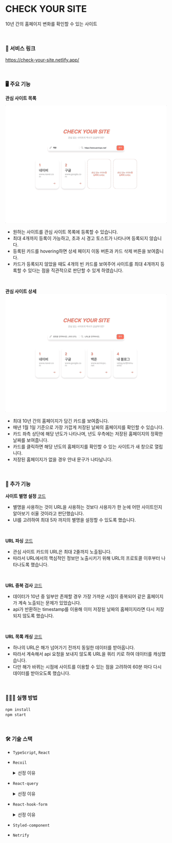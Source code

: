 # CHECK YOUR SITE

10년 간의 홈페이지 변화를 확인할 수 있는 사이트

<br/>

### 🚀 서비스 링크

https://check-your-site.netlify.app/

<br/>

### 🖥️ 주요 기능

**관심 사이트 목록**

![관심 사이트 목록](./README.assets/wishlist.gif)

- 원하는 사이트를 관심 사이트 목록에 등록할 수 있습니다.
- 최대 4개까지 등록이 가능하고, 초과 시 경고 토스트가 나타나며 등록되지 않습니다.
- 등록된 카드를 hovering하면 상세 페이지 이동 버튼과 카드 삭제 버튼을 보여줍니다.
- 카드가 등록되지 않았을 때도 4개의 빈 카드를 보여주어
    사이트를 최대 4개까지 등록할 수 있다는 점을 직관적으로 판단할 수 있게 하였습니다.

<br/>

**관심 사이트 상세**![관심 사이트 상세](./README.assets/wishlist-detail.gif)



- 최대 10년 간의 홈페이지가 담긴 카드를 보여줍니다.
- 매년 1월 1일 기준으로 가장 가깝게 저장된 날짜의 홈페이지를 확인할 수 있습니다.
- 카드 좌측 상단에 해당 년도가 나타나며, 년도 우측에는 저장된 홈페이지의 정확한 날짜를 보여줍니다.
- 카드를 클릭하면 해당 년도의 홈페이지를 확인할 수 있는 사이트가 새 창으로 열립니다.
- 저장된 홈페이지가 없을 경우 안내 문구가 나타납니다.

<br/>

### 🔖 추가 기능

**사이트 별명 설정**  [코드](./README.assets/codes.md#사이트-별명-설정)

- 별명을 사용하는 것이 URL을 사용하는 것보다 사용자가 한 눈에 어떤 사이트인지 알아보기 쉬울 것이라고 판단했습니다.
- UI를 고려하여 최대 5자 까지의 별명을 설정할 수 있도록 했습니다.

<br/>

**URL 파싱**  [코드](./README.assets/codes.md#URL-파싱)

- 관심 사이트 카드의 URL은 최대 2줄까지 노출됩니다.
- 따라서 URL에서의 핵심적인 정보만 노출시키기 위해 URL의 프로토콜 이후부터 나타나도록 했습니다.

<br/>

**URL 중복 검사**  [코드](./README.assets/codes.md#URL-중복-검사)

- 데이터가 10년 중 일부만 존재할 경우 가장 가까운 시점이 중복되어 같은 홈페이지가 계속 노출되는 문제가 있었습니다.
- api가 반환하는 timestamp를 이용해 이미 저장된 날짜의 홈페이지라면 다시 저장되지 않도록 했습니다.

<br/>

**URL 목록 캐싱** [코드](./README.assets/codes.md#URL-목록-캐싱)

- 하나의 URL은 해가 넘어가기 전까지 동일한 데이터를 받아옵니다.
- 따라서 계속해서 api 요청을 보내지 않도록 URL을 쿼리 키로 하여 데이터를 캐싱했습니다.
- 다만 해가 바뀌는 시점에 사이트를 이용할 수 있는 점을 고려하여 60분 마다 다시 데이터를 받아오도록 했습니다.

<br/>

### 🧑🏻‍💻 실행 방법

```bash
npm install
npm start
```

<br/>

### 🛠️ 기술 스택

- `TypeScript`, `React`

- `Recoil`

    <details>
      <summary>선정 이유</summary>
      <div>
        본 과제에서는 전역으로 2가지의 상태를 관리합니다.
        (토스트를 띄우기 위한 toastState, 관심 목록을 관리하기 위한 wishlistState)<br/>
        따라서 많은 양의 보일러 플레이트 코드를 작성해야 하는 redux는 비효율적이라고 판단했습니다.<br/>
        또한 useContext는 상태가 변경될 경우 해당 상태를 구독하고 있는 컴포넌트와 그 하위 컴포넌트까지 리렌더링이 발생하므로,<br/>
        불필요한 리렌더링이 많이 발생할 것으로 예상했습니다.<br/>
        따라서 간편하게 상태를 관리할 수 있고, localStorage와의 연동이 쉬운 Recoil을 선정했습니다.
      </div>
    </details>

- `React-query`

    <details>
      <summary>선정 이유</summary>
      <div>
        상세 페이지에서 10년 간의 URL 데이터를 받아올 때 초기 로딩 시간이 길게는 3초 이상 소요됐습니다.<br/>
        데이터가 실시간으로 변동되지 않는다는 점을 고려했을 때 매번 api 요청을 보낼 필요가 없다고 생각했습니다.<br/>
        따라서 캐싱이 쉽고 staleTime을 관리할 수 있는 React-query를 선정했습니다.
      </div>
    </details>

- `React-hook-form`

    <details>
      <summary>선정 이유</summary>
      <div>
        useState를 통해 input과 value를 연동하면 state의 값이 변경될 때마다 컴포넌트가 리렌더링 되는 문제가 있습니다.<br/>
        React-hook-form은 비제어 컴포넌트로 동작하여 렌더링을 최소화할 수 있으며,<br/>
        유효성 검사를 위한 코드도 간단하게 작성할 수 있기 때문에 React-hook-form을 선정했습니다.
      </div>
    </details>

- `Styled-component`

- `Netrify`
